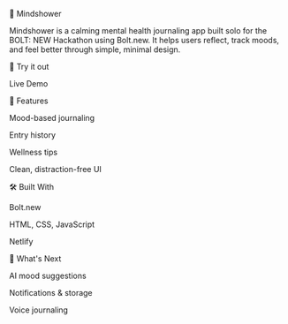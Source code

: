 🧠 Mindshower

Mindshower is a calming mental health journaling app built solo for the BOLT: NEW Hackathon using Bolt.new.
It helps users reflect, track moods, and feel better through simple, minimal design.

🔗 Try it out

Live Demo 

🚀 Features

Mood-based journaling

Entry history

Wellness tips

Clean, distraction-free UI


🛠️ Built With

Bolt.new

HTML, CSS, JavaScript

Netlify


📌 What's Next

AI mood suggestions

Notifications & storage

Voice journaling
 
